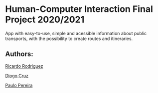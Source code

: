 # Human-Computer Interaction Final Project 2020/2021

App with easy-to-use, simple and acessible information about public transports, with the possibility to create routes and itineraries. 

## Authors:
[Ricardo Rodriguez](https://github.com/ricardombrodriguez)

[Diogo Cruz](https://github.com/DXOGO)

[Paulo Pereira](https://github.com/paulogsp)
